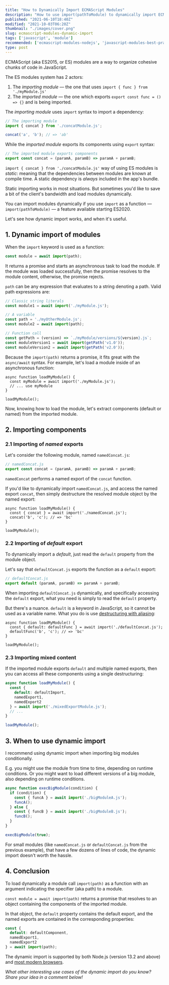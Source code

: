 ```yaml
---
title: "How to Dynamically Import ECMAScript Modules"
description: "How to use import(pathToModule) to dynamically import ECMAScript modules in JavaScript."  
published: "2021-06-10T18:40Z"
modified: "2021-10-03T06:20Z"
thumbnail: "./images/cover.png"
slug: ecmascript-modules-dynamic-import
tags: ['javascript', 'module']
recommended: ['ecmascript-modules-nodejs', 'javascript-modules-best-practices']
type: post
---
```


ECMAScript (aka ES2015, or ES) modules are a way to organize cohesive chunks of code in JavaScript.  

The ES modules system has 2 actors:  

1. The *importing module* &mdash; the one that uses `import { func } from './myModule.js'`
2. The *imported module* &mdash; the one which exports `export const func = () => {}` and is being imported.   

The *importing module* uses `import` syntax to import a dependency:

```javascript
// The importing module
import { concat } from './concatModule.js';

concat('a', 'b'); // => 'ab'
```

While the *imported module* exports its components using `export` syntax:

```javascript
// The imported module exports components
export const concat = (paramA, paramB) => paramA + paramB;
```

`import { concat } from './concatModule.js'` way of using ES modules is *static*: meaning that the dependencies between modules are known at compile time. A static dependency is *always* included in the app's bundle.  

Static importing works in most situations. But sometimes you'd like to save a bit of the client's bandwidth and load modules dynamically.  

You can import modules dynamically if you use `import` as a function &mdash; `import(pathToModule)` &mdash; a feature available starting ES2020.  

Let's see how dynamic import works, and when it's useful.  

## 1. Dynamic import of modules

When the `import` keyword is used as a function:

```javascript
const module = await import(path);
```

It returns a promise and starts an asynchronous task to load the module. If the module was loaded successfully, then the promise resolves to the module content, otherwise, the promise rejects.   

`path` can be any expression that evaluates to a string denoting a path. Valid path expressions are:

```javascript
// Classic string literals
const module1 = await import('./myModule.js');

// A variable
const path = './myOtherModule.js';
const module2 = await import(path);

// Function call
const getPath = (version) => `./myModule/versions/${version}.js`;
const moduleVersion1 = await import(getPath('v1.0'));
const moduleVersion2 = await import(getPath('v2.0'));
```

Because the `import(path)` returns a promise, it fits great with the `async/await` syntax. For example, let's load a module inside of an asynchronous function:

```javascript{1}
async function loadMyModule() {
  const myModule = await import('./myModule.js');
  // ... use myModule
}

loadMyModule();
```

Now, knowing how to load the module, let's extract components (default or named) from the imported module.  

## 2. Importing components

### 2.1 Importing of *named* exports

Let's consider the following module, named `namedConcat.js`:

```javascript
// namedConcat.js
export const concat = (paramA, paramB) => paramA + paramB;
```

`namedConcat` performs a named export of the `concat` function.  

If you'd like to dynamically import `namedConcat.js`, and access the named export `concat`, then simply destructure the resolved module object by the named export:

```javascript{1}
async function loadMyModule() {
  const { concat } = await import('./namedConcat.js');
  concat('b', 'c'); // => 'bc'
}

loadMyModule();
```

### 2.2 Importing of *default* export

To dynamically import a *default*, just read the `default` property from the module object.  

Let's say that `defaultConcat.js` exports the function as a `default` export:

```javascript
// defaultConcat.js
export default (paramA, paramB) => paramA + paramB;
```

When importing `defaultConcat.js` dynamically, and specifically accessing the `default` export, what you need is simply to read the `default` property. 

But there's a nuance. `default` is a keyword in JavaScript, so it cannot be used as a variable name. What you do is use [destructuring with aliasing](/javascript-object-destructuring/#5-aliases):

```javascript{1}
async function loadMyModule() {
  const { default: defaultFunc } = await import('./defaultConcat.js');
  defaultFunc('b', 'c'); // => 'bc'
}

loadMyModule();
```

### 2.3 Importing mixed content

If the imported module exports `default` and multiple named exports, then you can access all these components using a single destructuring:

```javascript
async function loadMyModule() {
  const { 
    default: defaultImport,
    namedExport1,
    namedExport2
  } = await import('./mixedExportModule.js');
  // ...
}

loadMyModule();
```

## 3. When to use dynamic import

I recommend using dynamic import when importing big modules conditionally.  

E.g. you might use the module from time to time, depending on runtime conditions. Or you might want to load different versions of a big module, also depending on runtime conditions.  

```javascript
async function execBigModule(condition) {
  if (condition) {
    const { funcA } = await import('./bigModuleA.js');
    funcA();
  } else {
    const { funcB } = await import('./bigModuleB.js');
    funcB();
  }
}

execBigModule(true);
```

For small modules (like `namedConcat.js` or `defaultConcat.js` from the previous example), that have a few dozens of lines of code, the dynamic import doesn't worth the hassle.  

## 4. Conclusion

To load dynamically a module call `import(path)` as a function with an argument indicating the specifier (aka path) to a module.  

`const module = await import(path)` returns a promise that resolves to an object containing the components of the imported module. 

In that object, the `default` property contains the default export, and the named exports are contained in the corresponding properties:

```javascript
const { 
  default: defaultComponent, 
  namedExport1,
  namedExport2
} = await import(path);
```

The dynamic import is supported by both Node.js (version 13.2 and above) and [most modern browsers](https://caniuse.com/es6-module-dynamic-import).  

*What other interesting use cases of the dynamic import do you know? Share your idea in a comment below!*